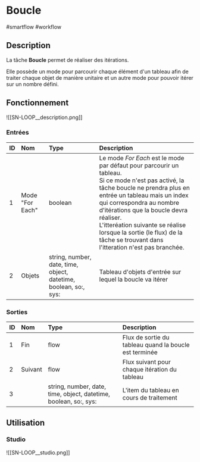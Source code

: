 # Boucle

#smartflow #workflow

## Description

La tâche **Boucle** permet de réaliser des itérations.


Elle possède un mode pour parcourir chaque élément d'un tableau afin de traiter chaque objet de manière unitaire et un autre mode pour pouvoir itérer sur un nombre défini.

## Fonctionnement

![[SN-LOOP__description.png]]

### Entrées

| ID | Nom | Type | Description |
|:-|:-|:-|:-|
| 1 | Mode "For Each" | boolean | Le mode *For Each* est le mode par défaut pour parcourir un tableau.<br />Si ce mode n'est pas activé, la tâche boucle ne prendra plus en entrée un tableau mais un index qui correspondra au nombre d'itérations que la boucle devra réaliser.<br />L'itteréation suivante se réalise lorsque la sortie (le flux) de la tâche se trouvant dans l'itteration n'est pas branchée. |
| 2 | Objets | string, number, date, time, object, datetime, boolean, so:, sys: | Tableau d'objets d'entrée sur lequel la boucle va itérer |

### Sorties

| ID | Nom | Type | Description |
|:-|:-|:-|:-|
| 1 | Fin | flow | Flux de sortie du tableau quand la boucle est terminée |
| 2 | Suivant | flow | Flux suivant pour chaque itération du tableau |
| 3 |  | string, number, date, time, object, datetime, boolean, so:, sys: | L'item du tableau en cours de traitement |

## Utilisation

### Studio

![[SN-LOOP__studio.png]]

